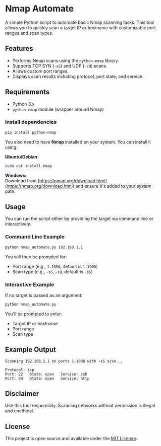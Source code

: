 
# Nmap Automate

A simple Python script to automate basic Nmap scanning tasks. This tool allows you to quickly scan a target IP or hostname with customizable port ranges and scan types.

## Features

- Performs Nmap scans using the `python-nmap` library.
- Supports TCP SYN (`-sS`) and UDP (`-sU`) scans.
- Allows custom port ranges.
- Displays scan results including protocol, port state, and service.

## Requirements

- Python 3.x
- `python-nmap` module (wrapper around Nmap)

### Install dependencies

```bash
pip install python-nmap
```

You also need to have **Nmap** installed on your system. You can install it using:

**Ubuntu/Debian:**

```bash
sudo apt install nmap
```

**Windows:**  
Download from [https://nmap.org/download.html](https://nmap.org/download.html) and ensure it's added to your system path.

## Usage

You can run the script either by providing the target via command line or interactively.

### Command Line Example

```bash
python nmap_automate.py 192.168.1.1
```

You will then be prompted for:
- Port range (e.g., `1-1000`, default is `1-1000`)
- Scan type (e.g., `-sS`, `-sU`, default is `-sS`)

### Interactive Example

If no target is passed as an argument:

```bash
python nmap_automate.py
```

You'll be prompted to enter:
- Target IP or hostname
- Port range
- Scan type

## Example Output

```
Scanning 192.168.1.1 on ports 1-1000 with -sS scan...

Protocol: tcp
Port: 22   State: open   Service: ssh
Port: 80   State: open   Service: http
```

## Disclaimer

Use this tool responsibly. Scanning networks without permission is illegal and unethical.

## License

This project is open source and available under the [MIT License](https://opensource.org/licenses/MIT).
